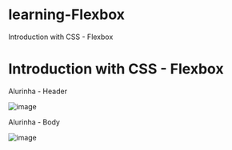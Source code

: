 # learning-Flexbox
Introduction with CSS - Flexbox

<h1>Introduction with CSS - Flexbox</h1>

<p> Alurinha - Header </p>

![image](https://user-images.githubusercontent.com/66530386/115976865-93278080-a548-11eb-843a-205d9855cd9f.png)

<p> Alurinha - Body </p>

![image](https://user-images.githubusercontent.com/66530386/115976815-34fa9d80-a548-11eb-8be0-d89e63681b12.png)






